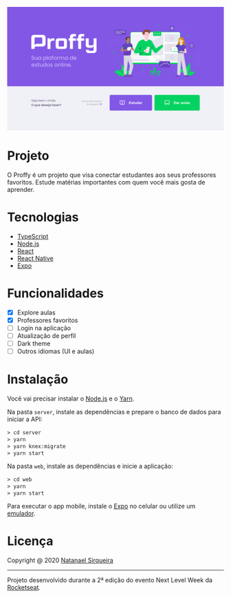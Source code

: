 ![Capa do projeto](.github/Home.png "Proffy")

# Projeto

O Proffy é um projeto que visa conectar estudantes aos seus professores favoritos. Estude matérias importantes com quem você mais gosta de aprender.

# Tecnologias

- [TypeScript](https://www.typescriptlang.org/)
- [Node.js](https://nodejs.org/en/)
- [React](https://reactjs.org)
- [React Native](https://facebook.github.io/react-native/)
- [Expo](https://expo.io/)

# Funcionalidades

- [x] Explore aulas
- [x] Professores favoritos
- [ ] Login na aplicação
- [ ] Atualização de perfil
- [ ] Dark theme
- [ ] Outros idiomas (UI e aulas)

# Instalação

Você vai precisar instalar o [Node.js](https://nodejs.org/en/download/) e o [Yarn](https://yarnpkg.com/).

Na pasta `server`, instale as dependências e prepare o banco de dados para iniciar a API: 

```shell
> cd server
> yarn
> yarn knex:migrate
> yarn start
```

Na pasta `web`, instale as dependências e inicie a aplicação:

```shell
> cd web
> yarn
> yarn start
```

Para executar o app mobile, instale o [Expo](https://expo.io/) no celular ou utilize um [emulador](https://react-native.rocketseat.dev/android/emulador).

# Licença

Copyright @ 2020 [Natanael Sirqueira](https://github.com/natanaelsirqueira/)

---

Projeto desenvolvido durante a 2ª edição do evento Next Level Week da [Rocketseat](https://rocketseat.com.br/).
